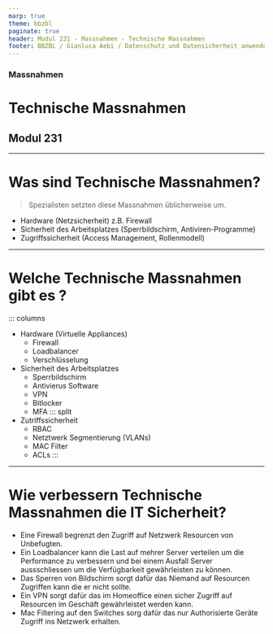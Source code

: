 ```yaml
---
marp: true
theme: bbzbl
paginate: true
header: Modul 231 - Massnahmen - Technische Massnahmen
footer: BBZBL / Gianluca Aebi / Datenschutz und Datensicherheit anwenden
---
```


<!-- _class: big center -->
### Massnahmen
# Technische Massnahmen
## Modul 231

---
# Was sind Technische Massnahmen?
> Spezialisten setzten diese Massnahmen üblicherweise um.
- Hardware (Netzsicherheit) z.B. Firewall
- Sicherheit des Arbeitsplatzes (Sperrbildschirm, Antiviren-Programme)
- Zugriffssicherheit (Access Management, Rollenmodell)

---
# Welche Technische Massnahmen gibt es ?
::: columns
- Hardware (Virtuelle Appliances)
    - Firewall
    - Loadbalancer
    - Verschlüsselung
- Sicherheit des Arbeitsplatzes
    - Sperrbildschirm
    - Antivierus Software
    - VPN
    - Bitlocker
    - MFA
::: split
- Zutriffssicherheit
    - RBAC
    - Netztwerk Segmentierung (VLANs)
    - MAC Filter
    - ACLs
:::

---
# Wie verbessern Technische Massnahmen die IT Sicherheit?
- Eine Firewall begrenzt den Zugriff auf Netzwerk Resourcen von Unbefugten.
- Ein Loadbalancer kann die Last auf mehrer Server verteilen um die Performance zu verbessern und bei einem Ausfall Server aussschliessen um die Verfügbarkeit gewährleisten zu können.
- Das Sperren von Bildschirm sorgt dafür das Niemand auf Resourcen Zugriffen kann die er nicht sollte.
- Ein VPN sorgt dafür das im Homeoffice einen sicher Zugriff auf Resourcen im Geschäft gewährleistet werden kann.
- Mac Filtering auf den Switches sorg dafür das nur Authorisierte Geräte Zugriff ins Netzwerk erhalten.